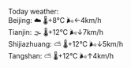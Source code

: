 Today weather:  
Beijing: ☁️   🌡️+8°C 🌬️←4km/h  
Tianjin: 🌫  🌡️+12°C 🌬️↓7km/h  
Shijiazhuang: ⛅️  🌡️+12°C 🌬️↓5km/h  
Tangshan: ⛅️  🌡️+12°C 🌬️↑4km/h  
